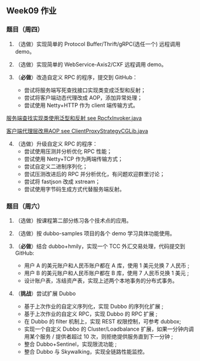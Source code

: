 ## Week09 作业

### 题目（周四）
1. （选做）实现简单的 Protocol Buffer/Thrift/gRPC(选任一个) 远程调用 demo。

2. （选做）实现简单的 WebService-Axis2/CXF 远程调用 demo。

3. （**必做**）改造自定义 RPC 的程序，提交到 GitHub：
    + 尝试将服务端写死查找接口实现类变成泛型和反射；
    + 尝试将客户端动态代理改成 AOP，添加异常处理；
    + 尝试使用 Netty+HTTP 作为 client 端传输方式。
 
 [服务端查找实现类使用泛型和反射 see RpcfxInvoker.java](./rpcfx/rpcfx-core/src/main/java/me/collectmind/rpcfx/core/server/RpcfxInvoker.java) 
 
 [客户端代理层改用AOP see ClientProxyStrategyCGLib.java](./rpcfx/rpcfx-core/src/main/java/me/collectmind/rpcfx/core/client/proxy/impl/ClientProxyStrategyCGLib.java)

 
 
4. （选做）升级自定义 RPC 的程序：
    + 尝试使用压测并分析优化 RPC 性能；
    + 尝试使用 Netty+TCP 作为两端传输方式；
    + 尝试自定义二进制序列化；
    + 尝试压测改进后的 RPC 并分析优化，有问题欢迎群里讨论；
    + 尝试将 fastjson 改成 xstream；
    + 尝试使用字节码生成方式代替服务端反射。



### 题目（周六）
1. （选做）按课程第二部分练习各个技术点的应用。

2. （选做）按 dubbo-samples 项目的各个 demo 学习具体功能使用。

3. （**必做**）结合 dubbo+hmily，实现一个 TCC 外汇交易处理，代码提交到 GitHub:
    + 用户 A 的美元账户和人民币账户都在 A 库，使用 1 美元兑换 7 人民币 ;
    + 用户 B 的美元账户和人民币账户都在 B 库，使用 7 人民币兑换 1 美元 ;
    + 设计账户表，冻结资产表，实现上述两个本地事务的分布式事务。
   
   
   

4. （**挑战**）尝试扩展 Dubbo
    + 基于上次作业的自定义序列化，实现 Dubbo 的序列化扩展 ;
    + 基于上次作业的自定义 RPC，实现 Dubbo 的 RPC 扩展 ;
    + 在 Dubbo 的 filter 机制上，实现 REST 权限控制，可参考 dubbox;
    + 实现一个自定义 Dubbo 的 Cluster/Loadbalance 扩展，如果一分钟内调用某个服务 / 提供者超过 10 次，则拒绝提供服务直到下一分钟 ;
    + 整合 Dubbo+Sentinel，实现限流功能 ;
    + 整合 Dubbo 与 Skywalking，实现全链路性能监控。

